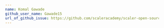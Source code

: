 ```yaml
---
name: Komal Gawade
github_user_name: Gawade15
url_of_github_issue: https://github.com/scaleracademy/scaler-open-source-september-challenge/issues/349
---
```

